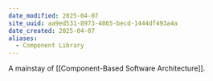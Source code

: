 ```yaml
---
date_modified: 2025-04-07
site_uuid: aa9ed531-8973-4865-becd-1444df493a4a
date_created: 2025-04-07
aliases:
  - Component Library
---
```


A mainstay of [[Component-Based Software Architecture]].